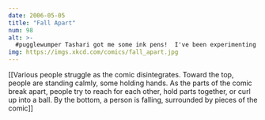 ```yaml
---
date: 2006-05-05
title: "Fall Apart"
num: 98
alt: >-
  #pugglewumper Tashari got me some ink pens!  I've been experimenting with them.
img: https://imgs.xkcd.com/comics/fall_apart.jpg
---
```

[[Various people struggle as the comic disintegrates. Toward the top, people are standing calmly, some holding hands. As the parts of the comic break apart, people try to reach for each other, hold parts together, or curl up into a ball. By the bottom, a person is falling, surrounded by pieces of the comic]]

